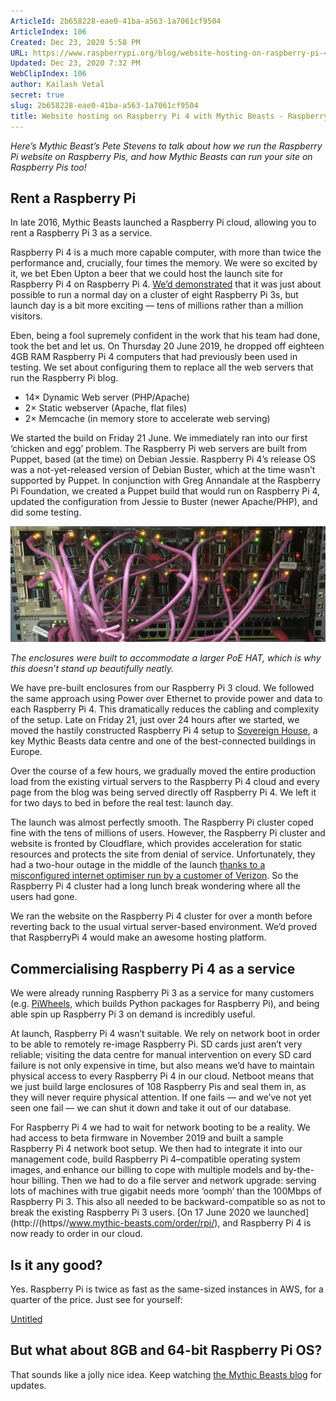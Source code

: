 ```yaml
---
ArticleId: 2b658228-eae0-41ba-a563-1a7061cf9504
ArticleIndex: 106
Created: Dec 23, 2020 5:58 PM
URL: https://www.raspberrypi.org/blog/website-hosting-on-raspberry-pi-4-with-mythic-beasts/
Updated: Dec 23, 2020 7:32 PM
WebClipIndex: 106
author: Kailash Vetal
secret: true
slug: 2b658228-eae0-41ba-a563-1a7061cf9504
title: Website hosting on Raspberry Pi 4 with Mythic Beasts - Raspberry Pi
---
```

*Here’s Mythic Beast’s Pete Stevens to talk about how we run the Raspberry Pi website on Raspberry Pis, and how Mythic Beasts can run your site on Raspberry Pis too!*

## Rent a Raspberry Pi

In late 2016, Mythic Beasts launched a Raspberry Pi cloud, allowing you to rent a Raspberry Pi 3 as a service.

Raspberry Pi 4 is a much more capable computer, with more than twice the performance and, crucially, four times the memory. We were so excited by it, we bet Eben Upton a beer that we could host the launch site for Raspberry Pi 4 on Raspberry Pi 4. [We’d demonstrated](https://www.raspberrypi.org/blog/the-little-computer-that-could/) that it was just about possible to run a normal day on a cluster of eight Raspberry Pi 3s, but launch day is a bit more exciting — tens of millions rather than a million visitors.

Eben, being a fool supremely confident in the work that his team had done, took the bet and let us. On Thursday 20 June 2019, he dropped off eighteen 4GB RAM Raspberry Pi 4 computers that had previously been used in testing. We set about configuring them to replace all the web servers that run the Raspberry Pi blog.

- 14× Dynamic Web server (PHP/Apache)
- 2× Static webserver (Apache, flat files)
- 2× Memcache (in memory store to accelerate web serving)

We started the build on Friday 21 June. We immediately ran into our first ‘chicken and egg’ problem. The Raspberry Pi web servers are built from Puppet, based (at the time) on Debian Jessie. Raspberry Pi 4’s release OS was a not-yet-released version of Debian Buster, which at the time wasn’t supported by Puppet. In conjunction with Greg Annandale at the Raspberry Pi Foundation, we created a Puppet build that would run on Raspberry Pi 4, updated the configuration from Jessie to Buster (newer Apache/PHP), and did some testing.

![106%20551baf5cb0fc409d8581a4ca61c773e0/mythic.png](106%20551baf5cb0fc409d8581a4ca61c773e0/mythic.png)

*The enclosures were built to accommodate a larger PoE HAT, which is why this doesn’t stand up beautifully neatly.*

We have pre-built enclosures from our Raspberry Pi 3 cloud. We followed the same approach using Power over Ethernet to provide power and data to each Raspberry Pi 4. This dramatically reduces the cabling and complexity of the setup. Late on Friday 21, just over 24 hours after we started, we moved the hastily constructed Raspberry Pi 4 setup to [Sovereign House](https://www.digitalrealty.co.uk/data-centers/london/sovereign-house-227-marsh-wall-london), a key Mythic Beasts data centre and one of the best-connected buildings in Europe.

Over the course of a few hours, we gradually moved the entire production load from the existing virtual servers to the Raspberry Pi 4 cloud and every page from the blog was being served directly off Raspberry Pi 4. We left it for two days to bed in before the real test: launch day.

The launch was almost perfectly smooth. The Raspberry Pi cluster coped fine with the tens of millions of users. However, the Raspberry Pi cluster and website is fronted by Cloudflare, which provides acceleration for static resources and protects the site from denial of service. Unfortunately, they had a two-hour outage in the middle of the launch [thanks to a misconfigured internet optimiser run by a customer of Verizon](https://www.cloudflarestatus.com/incidents/46z55mdhg0t5). So the Raspberry Pi 4 cluster had a long lunch break wondering where all the users had gone.

We ran the website on the Raspberry Pi 4 cluster for over a month before reverting back to the usual virtual server-based environment. We’d proved that RaspberryPi 4 would make an awesome hosting platform.

## **Commercialising Raspberry Pi 4 as a service**

We were already running Raspberry Pi 3 as a service for many customers (e.g. [PiWheels](https://www.piwheels.org/), which builds Python packages for Raspberry Pi), and being able spin up Raspberry Pi 3 on demand is incredibly useful.

At launch, Raspberry Pi 4 wasn’t suitable. We rely on network boot in order to be able to remotely re-image Raspberry Pi. SD cards just aren’t very reliable; visiting the data centre for manual intervention on every SD card failure is not only expensive in time, but also means we’d have to maintain physical access to every Raspberry Pi 4 in our cloud. Netboot means that we just build large enclosures of 108 Raspberry Pis and seal them in, as they will never require physical attention. If one fails — and we’ve not yet seen one fail — we can shut it down and take it out of our database.

For Raspberry Pi 4 we had to wait for network booting to be a reality. We had access to beta firmware in November 2019 and built a sample Raspberry Pi 4 network boot setup. We then had to integrate it into our management code, build Raspberry Pi 4–compatible operating system images, and enhance our billing to cope with multiple models and by-the-hour billing. Then we had to do a file server and network upgrade: serving lots of machines with true gigabit needs more ‘oomph’ than the 100Mbps of Raspberry Pi 3. This also all needed to be backward-compatible so as not to break the existing Raspberry Pi 3 users. [On 17 June 2020 we launched](http://(https//www.mythic-beasts.com/order/rpi/), and Raspberry Pi 4 is now ready to order in our cloud.

## **Is it any good?**

Yes. Raspberry Pi is twice as fast as the same-sized instances in AWS, for a quarter of the price. Just see for yourself:

[Untitled](106%20551baf5cb0fc409d8581a4ca61c773e0/Untitled%20Database%201eb1c0133a0f458c9b22d6a86b0e18b2.csv)

## **But what about 8GB and 64-bit Raspberry Pi OS?**

That sounds like a jolly nice idea. Keep watching [the Mythic Beasts blog](https://www.mythic-beasts.com/blog) for updates.
